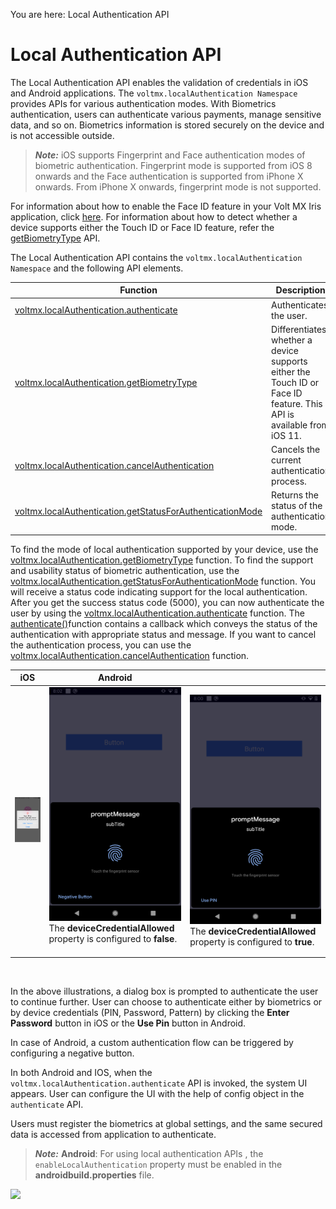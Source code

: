                            

You are here: Local Authentication API

Local Authentication API
========================

The Local Authentication API enables the validation of credentials in iOS and Android applications. The `voltmx.localAuthentication Namespace` provides APIs for various authentication modes. With Biometrics authentication, users can authenticate various payments, manage sensitive data, and so on. Biometrics information is stored securely on the device and is not accessible outside.

> **_Note:_** iOS supports Fingerprint and Face authentication modes of biometric authentication. Fingerprint mode is supported from iOS 8 onwards and the Face authentication is supported from iPhone X onwards. From iPhone X onwards, fingerprint mode is not supported.  
  
For information about how to enable the Face ID feature in your Volt MX Iris application, click [here](../../../Iris/iris_user_guide/Content/Support_for_iPhoneX.md). For information about how to detect whether a device supports either the Touch ID or Face ID feature, refer the [getBiometryType](#biometryofDevice) API.

The Local Authentication API contains the `voltmx.localAuthentication Namespace` and the following API elements.

  
| Function | Description |
| --- | --- |
| [voltmx.localAuthentication.authenticate](voltmx.localauthentication_functions.md#authenticate) | Authenticates the user. |
| [voltmx.localAuthentication.getBiometryType](voltmx.localauthentication_functions.md#biometryofDevice) | Differentiates whether a device supports either the Touch ID or Face ID feature. This API is available from iOS 11. |
| [voltmx.localAuthentication.cancelAuthentication](voltmx.localauthentication_functions.md#cancelAuthentication) | Cancels the current authentication process. |
| [voltmx.localAuthentication.getStatusForAuthenticationMode](voltmx.localauthentication_functions.md#getStatusForAuthenticationMode) | Returns the status of the authentication mode. |

To find the mode of local authentication supported by your device, use the [voltmx.localAuthentication.getBiometryType](voltmx.localauthentication_functions.md#biometryofDevice) function. To find the support and usability status of biometric authentication, use the [voltmx.localAuthentication.getStatusForAuthenticationMode](voltmx.localauthentication_functions.md#getStatusForAuthenticationMode) function. You will receive a status code indicating support for the local authentication. After you get the success status code (5000), you can now authenticate the user by using the [voltmx.localAuthentication.authenticate](voltmx.localauthentication_functions.md#authenticate) function. The [authenticate()](voltmx.localauthentication_functions.md#authenticate)function contains a callback which conveys the status of the authentication with appropriate status and message. If you want to cancel the authentication process, you can use the [voltmx.localAuthentication.cancelAuthentication](voltmx.localauthentication_functions.md#cancelAuthentication) function.

  
| iOS | Android ||
| --- | --- | --- |
| ![](resources/images/ios-touchid_234x416.png) | ![](resources/images/devicecredentialdisabled_238x421.png) The **deviceCredentialAllowed**  property is configured to **false**.       | ![](resources/images/devicecredentialenabled_240x421.png) The **deviceCredentialAllowed**  property is configured to **true**. |

 

In the above illustrations, a dialog box is prompted to authenticate the user to continue further. User can choose to authenticate either by biometrics or by device credentials (PIN, Password, Pattern) by clicking the **Enter Password** button in iOS or the **Use Pin** button in Android.

In case of Android, a custom authentication flow can be triggered by configuring a negative button.

In both Android and IOS, when the `voltmx.localAuthentication.authenticate` API is invoked, the system UI appears. User can configure the UI with the help of config object in the `authenticate` API.

Users must register the biometrics at global settings, and the same secured data is accessed from application to authenticate.

> **_Note:_** **Android**: For using local authentication APIs , the `enableLocalAuthentication` property must be enabled in the **androidbuild.properties** file.

![](resources/prettify/onload.png)
